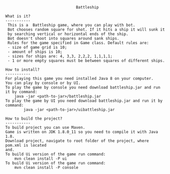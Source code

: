                                    Battleship
              
    What is it?
    -----------      
     This is a  Battleship game, where you can play with bot. 
     Bot chooses random square for shot. If it hits a ship it will sunk it 
     by searching vertical or horizontal ends of the ship. 
     Bot doesn't shoot into squares around sank ships.
     Rules for the game specified in Game class. Default rules are:
     - size of game grid is 10;
     - amount of ships is 10;
     - sizes for ships are: 4, 3,3, 2,2,2, 1,1,1,1;
     - 1 or more empty squares must be between squares of different ships.
    
    How to install?
    -----------
    For playing this game you need installed Java 8 on your computer.
    You can play by console or by UI.
    To play the game by console you need download battleship.jar and run it by command:
        java -jar <path-to-jar>/battleship.jar 
    To play the game by UI you need download battleship.jar and run it by command:
            java -jar <path-to-jar>/uibattleship.jar  
     
    How to build the project?
    -----------
    To build project you can use Maven. 
    Game is written on JDK 1.8.0_11 so you need to compile it with Java 1.8.
    Download project, navigate to root folder of the project, where pom.xml is located
    and. 
    To build Ui version of the game run command:
        mvn clean install -P ui
    To build Ui version of the game run command:
        mvn clean install -P console
        
    
    
    
    
     
               